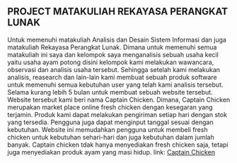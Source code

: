 ## PROJECT MATAKULIAH REKAYASA PERANGKAT LUNAK

Untuk memenuhi matakuliah Analisis dan Desain Sistem Informasi dan juga matakuliah Rekayasa Perangkat Lunak. Dimana untuk memenuhi semua matakuliah ini saya dan kelompok saya menganalisis sebuah usaha kecil yaitu usaha ayam potong disini kelompok kami melakukan wawancara, observasi dan analisis usaha tersebut. Sehingga setelah kami melakukan analisis, reasearch dan lain-lain kami membuat sebuah produk software untuk memenuhi semua kebutuhan user yang telah kami analisis tersebut. Selama kurang lebih 5 bulan untuk membuat sebuah website tersebut. Website tersebut kami beri nama Captain Chicken. Dimana, Captain Chicken merupakan market place online fresh chicken dengan kesegaran yang terjamin. Produk kami dapat melakukan pengiriman setiap hari dengan stok yang tersedia. Pengguna juga dapat menginput tanggal sesuai dengan kebutuhan. Website ini memudahkan pengguna untuk membeli fresh chicken untuk kebutuhan sehari-hari dan juga kebutuhan dalam jumlah banyak. Captain chicken tdak hanya menyediakan fresh chicken saja, tetapi juga menyediakan produk ayam yang masi hidup. 
link: [Captain Chicken](http://captainchicken.shznnn.com/)
